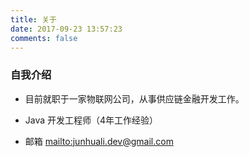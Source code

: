 ```yaml
---
title: 关于
date: 2017-09-23 13:57:23
comments: false
---
```



### 自我介绍

- 目前就职于一家物联网公司，从事供应链金融开发工作。

- Java 开发工程师（4年工作经验）

- 邮箱 <mailto:junhuali.dev@gmail.com>
